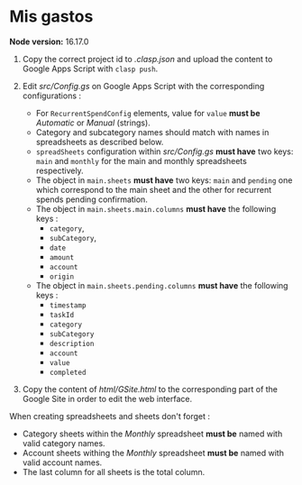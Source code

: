 # Mis gastos

**Node version:** 16.17.0

1. Copy the correct project id to *.clasp.json* and upload the content to Google Apps Script with `clasp push`.
2. Edit *src/Config.gs* on Google Apps Script with the corresponding configurations :
  
   - For `RecurrentSpendConfig` elements, value for `value` **must be** *Automatic* or *Manual* (strings).
   - Category and subcategory names should match with names in spreadsheets as described below.
   - `spreadSheets` configuration within *src/Config.gs* **must have** two keys: `main` and `monthly` for the main and monthly spreadsheets respectively.
   - The object in `main.sheets` **must have** two keys: `main` and `pending` one which correspond to the main sheet and the other for recurrent spends pending confirmation.
   - The object in `main.sheets.main.columns` **must have** the following keys :
     - `category`,
     - `subCategory`,
     - `date`
     - `amount`
     - `account`
     - `origin`
   - The object in `main.sheets.pending.columns` **must have** the following keys :
     - `timestamp`
     - `taskId`
     - `category`
     - `subCategory`
     - `description`
     - `account`
     - `value`
     - `completed`
3. Copy the content of *html/GSite.html* to the corresponding part of the Google Site in order to edit the web interface.

When creating spreadsheets and sheets don't forget :

- Category sheets within the *Monthly* spreadsheet **must be** named with valid category names.
- Account sheets withing the *Monthly* spreadsheet **must be** named with valid account names.
- The last column for all sheets is the total column.
